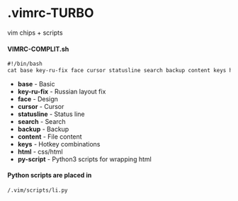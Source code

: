 # .vimrc-TURBO
vim chips + scripts


#### VIMRC-COMPLIT.sh 
```HTML
#!/bin/bash
cat base key-ru-fix face cursor statusline search backup content keys html py-script > ~/.vimrc
```

- **base** - Basic
- **key-ru-fix** - Russian layout fix
- **face** - Design
- **cursor** - Cursor
- **statusline** - Status line
- **search** - Search
- **backup** - Backup
- **content** - File content
- **keys** - Hotkey combinations
- **html** - css/html
- **py-script** - Python3 scripts for wrapping html



#### Python scripts are placed in
```HTML
/.vim/scripts/li.py
```
